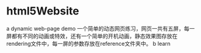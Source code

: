 # html5Website
a dynamic web-page demo
一个简单的动态网页练习，网页一共有五屏，每一屏都有不同的动画或特效，还有一个简单的开机动画，静态效果图存放在rendering文件中，每一屏的参数存放在reference文件夹中。
b learn
